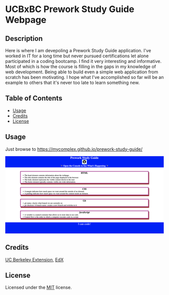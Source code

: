 # UCBxBC Prework Study Guide Webpage

## Description

Here is where I am devepoling a Prework Study Guide application. I've worked in IT for a long time but never pursued certifications let alone participated in a coding bootcamp. I find it very interesting and informative. Most of which is how the course is filling in the gaps in my knowledge of web development. Being able to build even a simple web application from scratch has been motivating. I hope what I've accomplished so far will be an example to others that it's never too late to learn something new.

## Table of Contents

- [Usage](#usage)
- [Credits](#credits)
- [License](#license)

## Usage

Just browse to https://mycomplex.github.io/prework-study-guide/

<p align="center">
  <img alt="The Prework Study Guide" src="./assets/images/screenshot.png">
</p>

## Credits

[UC Berkeley Extension](https://extension.berkeley.edu/), [EdX](https://www.edx.org/)

## License

Licensed under the [MIT](LICENSE.txt) license.